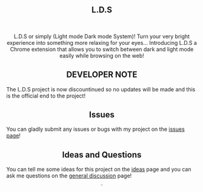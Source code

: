 <h2 align="center">L.D.S</h2>
<!-- ![L D S](https://user-images.githubusercontent.com/99421749/210633383-6cc703d0-af83-43df-b008-7281ccea1046.png) -->

<br/>
<p align="center">L.D.S or simply (Light mode Dark mode System)! Turn your very bright experience into something more relaxing for your eyes...
Introducing L.D.S a Chrome extension that allows you to switch between dark and light mode easily while browsing on the web!
</p>

<h2 align="center">DEVELOPER NOTE</h2>

The L.D.S project is now discountinued so no updates will be made and this is the official end to the project!

<h2 align="center">Issues</h2>

You can gladly submit any issues or bugs with my project on the [issues page](https://github.com/Abdelrahmanthecoder/L.D.S/issues)!

<h2 align="center">Ideas and Questions</h2>

You can tell me some ideas for this project on the [ideas](https://github.com/Abdelrahmanthecoder/L.D.S/discussions/categories/ideas) page
and you can ask me questions on the [general discussion](https://github.com/Abdelrahmanthecoder/L.D.S/discussions/categories/general) page!

<div align="center">
  <a href="https://github.com/Abdelrahmanthecoder" style="text-decoration:none;">
    <img src="https://github.com/ultralytics/assets/raw/main/social/logo-social-github.png" width="3%" alt="" /></a>
</div>
